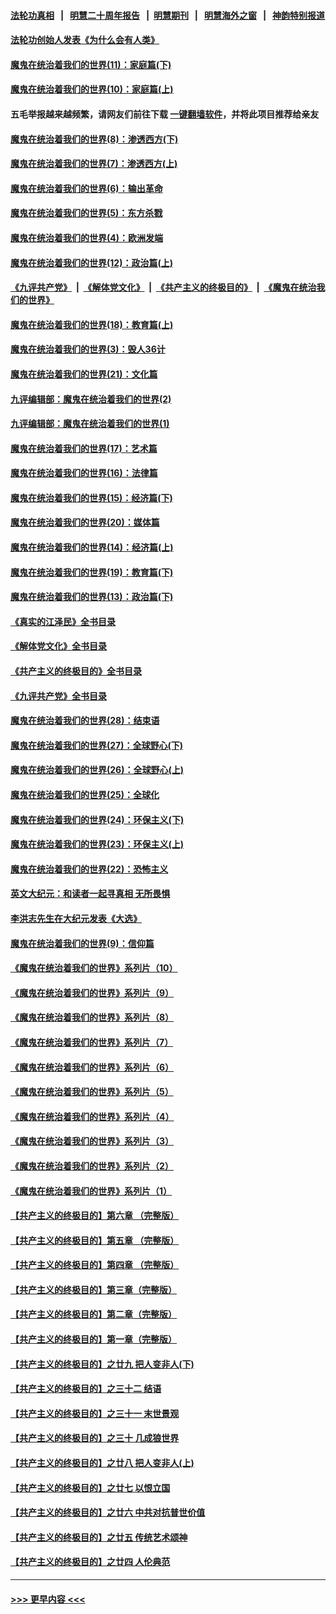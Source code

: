 #### [法轮功真相](https://github.com/gfw-breaker/truth/blob/master/README.md?t=0) &nbsp;&nbsp;|&nbsp;&nbsp; [明慧二十周年报告](https://github.com/gfw-breaker/mh-reports/blob/master/README.md?t=0) &nbsp;&nbsp;|&nbsp;&nbsp;[明慧期刊](https://github.com/gfw-breaker/mh-qikan) &nbsp;&nbsp;|&nbsp;&nbsp; [明慧海外之窗](https://github.com/gfw-breaker/mh-news/blob/master/README.md?t=0) &nbsp;&nbsp;|&nbsp;&nbsp; [神韵特别报道](https://github.com/gfw-breaker/mh-news/blob/master/shenyun.md?t=0)
#### [法轮功创始人发表《为什么会有人类》](../pages/nsc422/n13912117.md?t=01250643) 
#### [魔鬼在统治着我们的世界(11)：家庭篇(下)](../pages/nsc422/n10440961.md?t=01250643) 
#### [魔鬼在统治着我们的世界(10)：家庭篇(上)](../pages/nsc422/n10435448.md?t=01250643) 
#### 五毛举报越来越频繁，请网友们前往下载 [一键翻墙软件](https://github.com/gfw-breaker/ssr-accounts)，并将此项目推荐给亲友
#### [魔鬼在统治着我们的世界(8)：渗透西方(下)](../pages/nsc422/n10429603.md?t=01250643) 
#### [魔鬼在统治着我们的世界(7)：渗透西方(上)](../pages/nsc422/n10426013.md?t=01250643) 
#### [魔鬼在统治着我们的世界(6)：输出革命](../pages/nsc422/n10421536.md?t=01250643) 
#### [魔鬼在统治着我们的世界(5)：东方杀戮](../pages/nsc422/n10417707.md?t=01250643) 
#### [魔鬼在统治着我们的世界(4)：欧洲发端](../pages/nsc422/n10414890.md?t=01250643) 
#### [魔鬼在统治着我们的世界(12)：政治篇(上)](../pages/nsc422/n10444576.md?t=01250643) 
#### [《九评共产党》](https://github.com/begood0513/9ping.md/blob/master/README.md) &nbsp;|&nbsp; [《解体党文化》](../../../../jtdwh.md/blob/master/README.md)  &nbsp;|&nbsp; [《共产主义的终极目的》](../../../../gczydzjmd.md/blob/master/README.md) &nbsp;|&nbsp; [《魔鬼在统治我们的世界》](../../../../mgztzwmdsj.md/blob/master/README.md) 
#### [魔鬼在统治着我们的世界(18)：教育篇(上)](../pages/nsc422/n10526970.md?t=01250643) 
#### [魔鬼在统治着我们的世界(3)：毁人36计](../pages/nsc422/n10411583.md?t=01250643) 
#### [魔鬼在统治着我们的世界(21)：文化篇](../pages/nsc422/n10597706.md?t=01250643) 
#### [九评编辑部：魔鬼在统治着我们的世界(2)](../pages/nsc422/n10410036.md?t=01250643) 
#### [九评编辑部：魔鬼在统治着我们的世界(1)](../pages/nsc422/n10406825.md?t=01250643) 
#### [魔鬼在统治着我们的世界(17)：艺术篇](../pages/nsc422/n10499093.md?t=01250643) 
#### [魔鬼在统治着我们的世界(16)：法律篇](../pages/nsc422/n10485969.md?t=01250643) 
#### [魔鬼在统治着我们的世界(15)：经济篇(下)](../pages/nsc422/n10469975.md?t=01250643) 
#### [魔鬼在统治着我们的世界(20)：媒体篇](../pages/nsc422/n10586579.md?t=01250643) 
#### [魔鬼在统治着我们的世界(14)：经济篇(上)](../pages/nsc422/n10457370.md?t=01250643) 
#### [魔鬼在统治着我们的世界(19)：教育篇(下)](../pages/nsc422/n10564808.md?t=01250643) 
#### [魔鬼在统治着我们的世界(13)：政治篇(下)](../pages/nsc422/n10448270.md?t=01250643) 
#### [《真实的江泽民》全书目录](../pages/nsc422/n13721399.md?t=01250643) 
#### [《解体党文化》全书目录](../pages/nsc422/n13721157.md?t=01250643) 
#### [《共产主义的终极目的》全书目录](../pages/nsc422/n13721048.md?t=01250643) 
#### [《九评共产党》全书目录](../pages/nsc422/n13708085.md?t=01250643) 
#### [魔鬼在统治着我们的世界(28)：结束语](../pages/nsc422/n10936246.md?t=01250643) 
#### [魔鬼在统治着我们的世界(27)：全球野心(下)](../pages/nsc422/n10928319.md?t=01250643) 
#### [魔鬼在统治着我们的世界(26)：全球野心(上)](../pages/nsc422/n10900318.md?t=01250643) 
#### [魔鬼在统治着我们的世界(25)：全球化](../pages/nsc422/n10788205.md?t=01250643) 
#### [魔鬼在统治着我们的世界(24)：环保主义(下)](../pages/nsc422/n10695307.md?t=01250643) 
#### [魔鬼在统治着我们的世界(23)：环保主义(上)](../pages/nsc422/n10688613.md?t=01250643) 
#### [魔鬼在统治着我们的世界(22)：恐怖主义](../pages/nsc422/n10614727.md?t=01250643) 
#### [英文大纪元：和读者一起寻真相 无所畏惧](../pages/nsc422/n12542027.md?t=01250643) 
#### [李洪志先生在大纪元发表《大选》](../pages/nsc422/n12534746.md?t=01250643) 
#### [魔鬼在统治着我们的世界(9)：信仰篇](../pages/nsc422/n10432159.md?t=01250643) 
#### [《魔鬼在统治着我们的世界》系列片（10）](../pages/nsc422/n12292670.md?t=01250643) 
#### [《魔鬼在统治着我们的世界》系列片（9）](../pages/nsc422/n12290859.md?t=01250643) 
#### [《魔鬼在统治着我们的世界》系列片（8）](../pages/nsc422/n12287445.md?t=01250643) 
#### [《魔鬼在统治着我们的世界》系列片（7）](../pages/nsc422/n12283425.md?t=01250643) 
#### [《魔鬼在统治着我们的世界》系列片（6）](../pages/nsc422/n12282314.md?t=01250643) 
#### [《魔鬼在统治着我们的世界》系列片（5）](../pages/nsc422/n12281419.md?t=01250643) 
#### [《魔鬼在统治着我们的世界》系列片（4）](../pages/nsc422/n12274024.md?t=01250643) 
#### [《魔鬼在统治着我们的世界》系列片（3）](../pages/nsc422/n12271322.md?t=01250643) 
#### [《魔鬼在统治着我们的世界》系列片（2）](../pages/nsc422/n12269049.md?t=01250643) 
#### [《魔鬼在统治着我们的世界》系列片（1）](../pages/nsc422/n12267575.md?t=01250643) 
#### [【共产主义的终极目的】第六章 （完整版）](../pages/nsc422/n11428913.md?t=01250643) 
#### [【共产主义的终极目的】第五章 （完整版）](../pages/nsc422/n11428912.md?t=01250643) 
#### [【共产主义的终极目的】第四章 （完整版）](../pages/nsc422/n11428907.md?t=01250643) 
#### [【共产主义的终极目的】第三章（完整版）](../pages/nsc422/n11428848.md?t=01250643) 
#### [【共产主义的终极目的】第二章（完整版）](../pages/nsc422/n11428831.md?t=01250643) 
#### [【共产主义的终极目的】第一章（完整版）](../pages/nsc422/n11417651.md?t=01250643) 
#### [【共产主义的终极目的】之廿九 把人变非人(下)](../pages/nsc422/n11344140.md?t=01250643) 
#### [【共产主义的终极目的】之三十二 结语](../pages/nsc422/n11360535.md?t=01250643) 
#### [【共产主义的终极目的】之三十一 末世景观](../pages/nsc422/n11351129.md?t=01250643) 
#### [【共产主义的终极目的】之三十 几成狼世界](../pages/nsc422/n11348280.md?t=01250643) 
#### [【共产主义的终极目的】之廿八 把人变非人(上)](../pages/nsc422/n11340492.md?t=01250643) 
#### [【共产主义的终极目的】之廿七 以恨立国](../pages/nsc422/n11336944.md?t=01250643) 
#### [【共产主义的终极目的】之廿六 中共对抗普世价值](../pages/nsc422/n11324785.md?t=01250643) 
#### [【共产主义的终极目的】之廿五 传统艺术颂神](../pages/nsc422/n11296396.md?t=01250643) 
#### [【共产主义的终极目的】之廿四 人伦典范](../pages/nsc422/n11296397.md?t=01250643) 

----
#### [ >>> 更早内容 <<< ](../indexes/nsc422-earlier.md)
